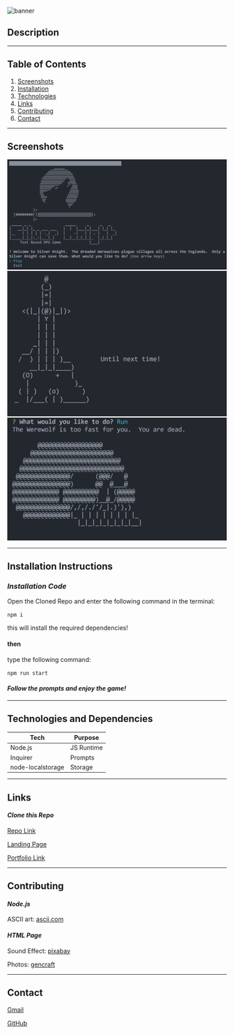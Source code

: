 ![banner](./assets/images/silverKnight%20-%20main.png)

## Description

---

## Table of Contents

1. [Screenshots](#screenshots)
1. [Installation](#install)
1. [Technologies](#tech)
1. [Links](#links)
1. [Contributing](#contribute)
1. [Contact](#contact)

---

<div id="screenshots"></div>

## Screenshots

![screenshot-intro](./assets/images/silverKnight%20-%20logoScreen.png)
![screenshot-intro](./assets/images/silverKnight%20-%20exitScreen.png)
![screenshot-intro](./assets/images/silverKnight%20-%20killScreen.png)

---

<div id="install"></div>

## Installation Instructions

### _Installation Code_

Open the Cloned Repo and enter the following command in the terminal:

```
npm i
```

this will install the required dependencies!

#### then

type the following command:

```
npm run start
```

#### _Follow the prompts and enjoy the game!_

---

<div id="tech"></div>

## Technologies and Dependencies

| Tech              | Purpose    |
| ----------------- | ---------- |
| Node.js           | JS Runtime |
| Inquirer          | Prompts    |
| node-localstorage | Storage    |

---

<div id="links"></div>

## Links

#### _Clone this Repo_

[Repo Link](https://github.com/8BitGinger/silverKnightRPG)

[Landing Page](https://8bitginger.github.io/silverKnightRPG/)

[Portfolio Link](https://ryanfann.netlify.app/)

---

<div id="contribute"></div>

## Contributing

#### _Node.js_

ASCII art: [ascii.com](https://ascii.co.uk/art)

#### _HTML Page_

Sound Effect: [pixabay](https://pixabay.com/)

Photos: [gencraft](https://gencraft.com/)

---

 <div id="contact"></div>

## Contact

[Gmail](mailto:ryan.fann@gmail.com)

[GitHub](https://github.com/8BitGinger)
